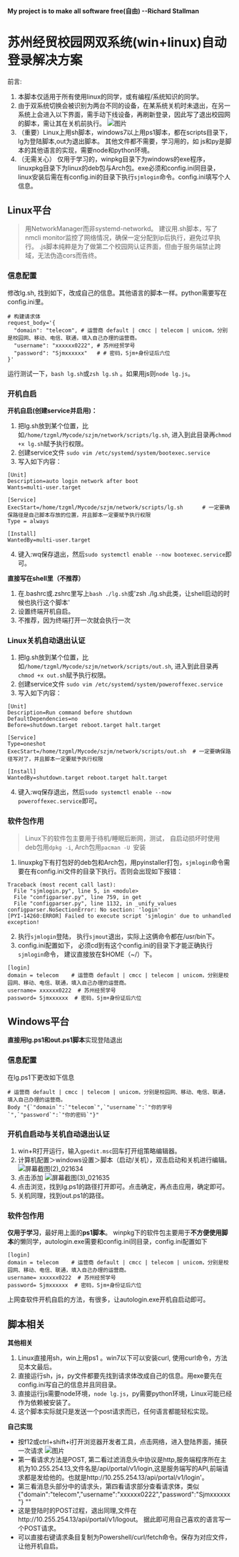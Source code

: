 #### My project is to make all software free(自由)  --Richard Stallman
# 苏州经贸校园网双系统(win+linux)自动登录解决方案
前言:  
1. 本脚本仅适用于所有使用linux的同学，或有编程/系统知识的同学。
2. 由于双系统切换会被识别为两台不同的设备，在某系统关机时未退出，在另一系统上会进入以下界面，需手动下线设备，再刷新登录，因此写了退出校园网的脚本，需让其在关机前执行。
![图片](https://github.com/user-attachments/assets/82c983df-1160-4646-8d82-ed50f1e59a03)
3. （重要）Linux上用sh脚本，windows7以上用ps1脚本，都在scripts目录下，lg为登陆脚本,out为退出脚本。  其他文件都不需要，学习用的，如 js和py是脚本的其他语言的实现，需要node和python环境。
4. （无需关心） 仅用于学习的，winpkg目录下为windows的exe程序，linuxpkg目录下为linux的deb包与Arch包。exe必须和config.ini同目录，linux安装后需在有config.ini的目录下执行`sjmlogin`命令。config.ini填写个人信息。



## Linux平台
> 用NetworkManager而非systemd-networkd。
> 建议用.sh脚本，写了nmcli monitor监控了网络情况，确保一定分配到ip后执行，避免过早执行。
> .js脚本纯粹是为了做第二个校园网认证界面，但由于服务端禁止跨域，无法伪造cors而告终。
### 信息配置
修改lg.sh, 找到如下，改成自己的信息。其他语言的脚本一样。python需要写在config.ini里。
```
# 构建请求体
request_body='{
  "domain": "telecom", # 运营商 default | cmcc | telecom | unicom，分别是校园网、移动、电信、联通，填入自己办理的运营商。
  "username": "xxxxxx0222", # 苏州经贸学号
  "password": "Sjmxxxxxx"   # # 密码，Sjm+身份证后六位
}'
```
运行测试一下，`bash lg.sh`或`zsh lg.sh` 。如果用js则`node lg.js`。

### 开机自启
**开机自启(创建service并启用)：**
1. 把lg.sh放到某个位置，比如`/home/tzgml/Mycode/szjm/network/scripts/lg.sh`, 进入到此目录再`chmod +x lg.sh`赋予执行权限。
2. 创建service文件 `sudo vim /etc/systemd/system/bootexec.service`
3. 写入如下内容：
```
[Unit]
Description=auto login network after boot
Wants=multi-user.target

[Service]
ExecStart=/home/tzgml/Mycode/szjm/network/scripts/lg.sh      # 一定要确保路径是自己脚本存放的位置，并且脚本一定要赋予执行权限
Type = always

[Install]
WantedBy=multi-user.target
```
4. 键入:wq保存退出，然后`sudo systemctl enable --now bootexec.service`即可。

**直接写在shell里（不推荐）**
1. 在.bashrc或.zshrc里写上`bash ./lg.sh`或'zsh ./lg.sh此类，让shell启动的时候也执行这个脚本'
2. 设置终端开机自启。
3. 不推荐，因为终端打开一次就会执行一次

### Linux关机自动退出认证
1. 把lg.sh放到某个位置，比如`/home/tzgml/Mycode/szjm/network/scripts/out.sh`, 进入到此目录再`chmod +x out.sh`赋予执行权限。
2. 创建service文件 `sudo vim /etc/systemd/system/poweroffexec.service `
3. 写入如下内容：
```
[Unit]
Description=Run command before shutdown
DefaultDependencies=no
Before=shutdown.target reboot.target halt.target

[Service]
Type=oneshot
ExecStart=/home/tzgml/Mycode/szjm/network/scripts/out.sh  # 一定要确保路径写对了，并且脚本一定要赋予执行权限

[Install]
WantedBy=shutdown.target reboot.target halt.target
```
4. 键入:wq保存退出，然后`sudo systemctl enable --now poweroffexec.service`即可。

### 软件包作用
> Linux下的软件包主要用于待机/睡眠后断网，测试， 自启动损坏时使用
> deb包用`dpkg -i`, Arch包用`pacman -U `安装
1. linuxpkg下有打包好的deb包和Arch包，用pyinstaller打包，`sjmlogin`命令需要在有config.ini文件的目录下执行。否则会出现如下报错：
```
Traceback (most recent call last):
  File "sjmlogin.py", line 5, in <module>
  File "configparser.py", line 759, in get
  File "configparser.py", line 1132, in _unify_values
configparser.NoSectionError: No section: 'login'
[PYI-14260:ERROR] Failed to execute script 'sjmlogin' due to unhandled exception!
```
2. 执行`sjmlogin`登陆， 执行`sjmout`退出，实际上这俩命令都在/usr/bin下。
3. config.ini配置如下， 必须cd到有这个config.ini的目录下才能正确执行`sjmlogin`命令， 建议直接放在$HOME（~/）下。
```
[login]
domain = telecom    # 运营商 default | cmcc | telecom | unicom，分别是校园网、移动、电信、联通，填入自己办理的运营商。
username= xxxxxx0222  # 苏州经贸学号
password= Sjmxxxxxx  # 密码，Sjm+身份证后六位
```


## Windows平台
**直接用lg.ps1和out.ps1脚本**实现登陆退出
### 信息配置
在lg.ps1下更改如下信息
```
# 运营商 default | cmcc | telecom | unicom，分别是校园网、移动、电信、联通，填入自己办理的运营商。
Body "{`"domain`":`"telecom`",`"username`":`"你的学号`",`"password`":`"你的密码`"}"
```
### 开机自启动与关机自动退出认证
1. win+R打开运行，输入`gpedit.msc`回车打开组策略编辑器。
2. 计算机配置＞windows设置＞脚本（启动/关机），双击启动和关机进行编辑。
![屏幕截图(2)_021634](https://github.com/user-attachments/assets/e2d6749b-93d6-414e-906e-5ed5d4e71815)
3. 点击添加
![屏幕截图(3)_021635](https://github.com/user-attachments/assets/bf3d48cb-9703-45e9-8617-4b869892c704)
4. 点击浏览，找到lg.ps1的路径打开即可。点击确定，再点击应用，确定即可。
5. 关机同理，找到out.ps1的路径。

### 软件包作用
**仅用于学习**，最好用上面的**ps1脚本**。
winpkg下的软件包主要用于**不方便使用脚本**的懒同学，autologin.exe需要和config.ini同目录，config.ini配置如下
```
[login]
domain = telecom    # 运营商 default | cmcc | telecom | unicom，分别是校园网、移动、电信、联通，填入自己办理的运营商。
username= xxxxxx0222  # 苏州经贸学号
password= Sjmxxxxxx  # 密码，Sjm+身份证后六位
```
上网查软件开机自启的方法，有很多，让autologin.exe开机自启动即可。



## 脚本相关
**其他相关**
1. Linux直接用sh，win上用ps1 。win7以下可以安装curl, 使用curl命令，方法见本文最后。
2. 直接运行sh，js，py文件都要先找到请求体改成自己的信息。用exe要先在config.ini写自己的信息并且同目录。
3. 直接运行js需要node环境，`node lg.js`，py需要python环境，Linux可能已经作为依赖被安装了。
4. 这个脚本实际就只是发送一个post请求而已，任何语言都能轻松实现。

**自己实现**
- 按f12或ctrl+shift+i打开浏览器开发者工具，点击网络，进入登陆界面，捕获一次请求
![图片](https://github.com/user-attachments/assets/79aaa906-77e4-4156-ad32-d68c3260891e)
- 第一看请求方法是POST, 第二看过滤消息头中协议是http,服务端程序所在主机为10.255.254.13,文件名是/api/portal/v1/login,这是服务端写的API,前端请求都是发给他的。也就是http://10.255.254.13/api/portal/v1/login'。
- 第三看消息头部分中的请求头，第四看请求部分查看请求体，类似{"domain":"telecom","username":"xxxxxx0222","password":"Sjmxxxxxx"}	""
- 这是登陆时的POST过程，退出同理,文件在http://10.255.254.13/api/portal/v1/logout。 据此即可用自己喜欢的语言写一个POST请求。
- 可以直接右键请求条目复制为Powershell/curl/fetch命令。保存为对应文件，让他开机自启。
